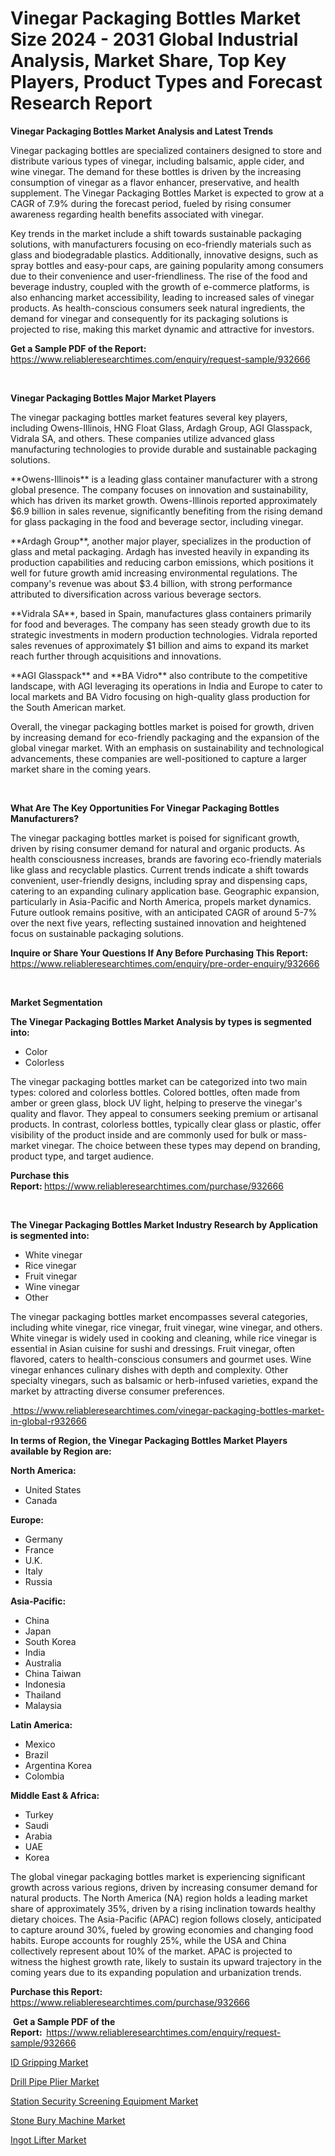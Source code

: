 <p><h1>Vinegar Packaging Bottles Market Size 2024 - 2031 Global Industrial Analysis, Market Share, Top Key Players, Product Types and Forecast Research Report</h1></p><p><strong>Vinegar Packaging Bottles Market Analysis and Latest Trends</strong></p>
<p><p>Vinegar packaging bottles are specialized containers designed to store and distribute various types of vinegar, including balsamic, apple cider, and wine vinegar. The demand for these bottles is driven by the increasing consumption of vinegar as a flavor enhancer, preservative, and health supplement. The Vinegar Packaging Bottles Market is expected to grow at a CAGR of 7.9% during the forecast period, fueled by rising consumer awareness regarding health benefits associated with vinegar.</p><p>Key trends in the market include a shift towards sustainable packaging solutions, with manufacturers focusing on eco-friendly materials such as glass and biodegradable plastics. Additionally, innovative designs, such as spray bottles and easy-pour caps, are gaining popularity among consumers due to their convenience and user-friendliness. The rise of the food and beverage industry, coupled with the growth of e-commerce platforms, is also enhancing market accessibility, leading to increased sales of vinegar products. As health-conscious consumers seek natural ingredients, the demand for vinegar and consequently for its packaging solutions is projected to rise, making this market dynamic and attractive for investors.</p></p>
<p><strong>Get a Sample PDF of the Report:&nbsp;</strong> <a href="https://www.reliableresearchtimes.com/enquiry/request-sample/932666?utm_campaign=1287&utm_medium=2&utm_source=Github&utm_content=ia&utm_term=11102024&utm_id=vinegar-packaging-bottles">https://www.reliableresearchtimes.com/enquiry/request-sample/932666</a></p>
<p>&nbsp;</p>
<p><strong>Vinegar Packaging Bottles Major Market Players</strong></p>
<p><p>The vinegar packaging bottles market features several key players, including Owens-Illinois, HNG Float Glass, Ardagh Group, AGI Glasspack, Vidrala SA, and others. These companies utilize advanced glass manufacturing technologies to provide durable and sustainable packaging solutions.</p><p>**Owens-Illinois** is a leading glass container manufacturer with a strong global presence. The company focuses on innovation and sustainability, which has driven its market growth. Owens-Illinois reported approximately $6.9 billion in sales revenue, significantly benefiting from the rising demand for glass packaging in the food and beverage sector, including vinegar.</p><p>**Ardagh Group**, another major player, specializes in the production of glass and metal packaging. Ardagh has invested heavily in expanding its production capabilities and reducing carbon emissions, which positions it well for future growth amid increasing environmental regulations. The company's revenue was about $3.4 billion, with strong performance attributed to diversification across various beverage sectors.</p><p>**Vidrala SA**, based in Spain, manufactures glass containers primarily for food and beverages. The company has seen steady growth due to its strategic investments in modern production technologies. Vidrala reported sales revenues of approximately $1 billion and aims to expand its market reach further through acquisitions and innovations.</p><p>**AGI Glasspack** and **BA Vidro** also contribute to the competitive landscape, with AGI leveraging its operations in India and Europe to cater to local markets and BA Vidro focusing on high-quality glass production for the South American market.</p><p>Overall, the vinegar packaging bottles market is poised for growth, driven by increasing demand for eco-friendly packaging and the expansion of the global vinegar market. With an emphasis on sustainability and technological advancements, these companies are well-positioned to capture a larger market share in the coming years.</p></p>
<p>&nbsp;</p>
<p><strong>What Are The Key Opportunities For Vinegar Packaging Bottles Manufacturers?</strong></p>
<p><p>The vinegar packaging bottles market is poised for significant growth, driven by rising consumer demand for natural and organic products. As health consciousness increases, brands are favoring eco-friendly materials like glass and recyclable plastics. Current trends indicate a shift towards convenient, user-friendly designs, including spray and dispensing caps, catering to an expanding culinary application base. Geographic expansion, particularly in Asia-Pacific and North America, propels market dynamics. Future outlook remains positive, with an anticipated CAGR of around 5-7% over the next five years, reflecting sustained innovation and heightened focus on sustainable packaging solutions.</p></p>
<p><strong>Inquire or Share Your Questions If Any Before Purchasing This Report:</strong> <a href="https://www.reliableresearchtimes.com/enquiry/pre-order-enquiry/932666?utm_campaign=1287&utm_medium=2&utm_source=Github&utm_content=ia&utm_term=11102024&utm_id=vinegar-packaging-bottles">https://www.reliableresearchtimes.com/enquiry/pre-order-enquiry/932666</a></p>
<p>&nbsp;</p>
<p><strong>Market Segmentation</strong></p>
<p><strong>The Vinegar Packaging Bottles Market Analysis by types is segmented into:</strong></p>
<p><ul><li>Color</li><li>Colorless</li></ul></p>
<p><p>The vinegar packaging bottles market can be categorized into two main types: colored and colorless bottles. Colored bottles, often made from amber or green glass, block UV light, helping to preserve the vinegar's quality and flavor. They appeal to consumers seeking premium or artisanal products. In contrast, colorless bottles, typically clear glass or plastic, offer visibility of the product inside and are commonly used for bulk or mass-market vinegar. The choice between these types may depend on branding, product type, and target audience.</p></p>
<p><strong>Purchase this Report:&nbsp;</strong><a href="https://www.reliableresearchtimes.com/purchase/932666?utm_campaign=1287&utm_medium=2&utm_source=Github&utm_content=ia&utm_term=11102024&utm_id=vinegar-packaging-bottles">https://www.reliableresearchtimes.com/purchase/932666</a></p>
<p>&nbsp;</p>
<p><strong>The Vinegar Packaging Bottles Market Industry Research by Application is segmented into:</strong></p>
<p><ul><li>White vinegar</li><li>Rice vinegar</li><li>Fruit vinegar</li><li>Wine vinegar</li><li>Other</li></ul></p>
<p><p>The vinegar packaging bottles market encompasses several categories, including white vinegar, rice vinegar, fruit vinegar, wine vinegar, and others. White vinegar is widely used in cooking and cleaning, while rice vinegar is essential in Asian cuisine for sushi and dressings. Fruit vinegar, often flavored, caters to health-conscious consumers and gourmet uses. Wine vinegar enhances culinary dishes with depth and complexity. Other specialty vinegars, such as balsamic or herb-infused varieties, expand the market by attracting diverse consumer preferences.</p></p>
<p><a href="https://www.reliableresearchtimes.com/vinegar-packaging-bottles-market-in-global-r932666?utm_campaign=1287&utm_medium=2&utm_source=Github&utm_content=ia&utm_term=11102024&utm_id=vinegar-packaging-bottles">&nbsp;https://www.reliableresearchtimes.com/vinegar-packaging-bottles-market-in-global-r932666</a></p>
<p><strong>In terms of Region, the Vinegar Packaging Bottles Market Players available by Region are:</strong></p>
<p>
    <p> <strong> North America: </strong>
        <ul>
            <li>United States</li>
            <li>Canada</li>
        </ul>
        </p> 
    <p> <strong> Europe: </strong>
        <ul>
            <li>Germany</li>
            <li>France</li>
            <li>U.K.</li>
            <li>Italy</li>
            <li>Russia</li>
        </ul>
        </p> 
    <p> <strong> Asia-Pacific: </strong>
        <ul>
            <li>China</li>
            <li>Japan</li>
            <li>South Korea</li>
            <li>India</li>
            <li>Australia</li>
            <li>China Taiwan</li>
            <li>Indonesia</li>
            <li>Thailand</li>
            <li>Malaysia</li>
        </ul>
        </p> 
    <p> <strong> Latin America: </strong>
        <ul>
            <li>Mexico</li>
            <li>Brazil</li>
            <li>Argentina Korea</li>
            <li>Colombia</li>
        </ul>
        </p> 
    <p> <strong> Middle East & Africa: </strong>
        <ul>
            <li>Turkey</li>
            <li>Saudi</li>
            <li>Arabia</li>
            <li>UAE</li>
            <li>Korea</li>
        </ul>
    </p>
    </p>
<p><p>The global vinegar packaging bottles market is experiencing significant growth across various regions, driven by increasing consumer demand for natural products. The North America (NA) region holds a leading market share of approximately 35%, driven by a rising inclination towards healthy dietary choices. The Asia-Pacific (APAC) region follows closely, anticipated to capture around 30%, fueled by growing economies and changing food habits. Europe accounts for roughly 25%, while the USA and China collectively represent about 10% of the market. APAC is projected to witness the highest growth rate, likely to sustain its upward trajectory in the coming years due to its expanding population and urbanization trends.</p></p>
<p><strong>Purchase this Report: </strong><a href="https://www.reliableresearchtimes.com/purchase/932666?utm_campaign=1287&utm_medium=2&utm_source=Github&utm_content=ia&utm_term=11102024&utm_id=vinegar-packaging-bottles">https://www.reliableresearchtimes.com/purchase/932666</a></p>
<p>&nbsp;<strong>Get a Sample PDF of the Report:&nbsp;&nbsp;</strong><a href="https://www.reliableresearchtimes.com/enquiry/request-sample/932666?utm_campaign=1287&utm_medium=2&utm_source=Github&utm_content=ia&utm_term=11102024&utm_id=vinegar-packaging-bottles">https://www.reliableresearchtimes.com/enquiry/request-sample/932666</a></p>
<p><strong></strong></p>
<p><p><a href="https://www.linkedin.com/pulse/id-gripping-market-share-size-trends-industry-analysis-w1pie?utm_campaign=1287&utm_medium=2&utm_source=Github&utm_content=ia&utm_term=11102024&utm_id=vinegar-packaging-bottles">ID Gripping Market</a></p><p><a href="https://www.linkedin.com/pulse/drill-pipe-plier-market-size-growth-trends-statistics-forecasts-bpm4e?utm_campaign=1287&utm_medium=2&utm_source=Github&utm_content=ia&utm_term=11102024&utm_id=vinegar-packaging-bottles">Drill Pipe Plier Market</a></p><p><a href="https://www.linkedin.com/pulse/station-security-screening-equipment-market-research-u0gne?utm_campaign=1287&utm_medium=2&utm_source=Github&utm_content=ia&utm_term=11102024&utm_id=vinegar-packaging-bottles">Station Security Screening Equipment Market</a></p><p><a href="https://www.linkedin.com/pulse/stone-bury-machine-market-forecasts-trends-impact-analysis-e72je?utm_campaign=1287&utm_medium=2&utm_source=Github&utm_content=ia&utm_term=11102024&utm_id=vinegar-packaging-bottles">Stone Bury Machine Market</a></p><p><a href="https://www.linkedin.com/pulse/future-ready-strategic-insights-global-ingot-lifter-market-2024-3uqle?utm_campaign=1287&utm_medium=2&utm_source=Github&utm_content=ia&utm_term=11102024&utm_id=vinegar-packaging-bottles">Ingot Lifter Market</a></p></p>